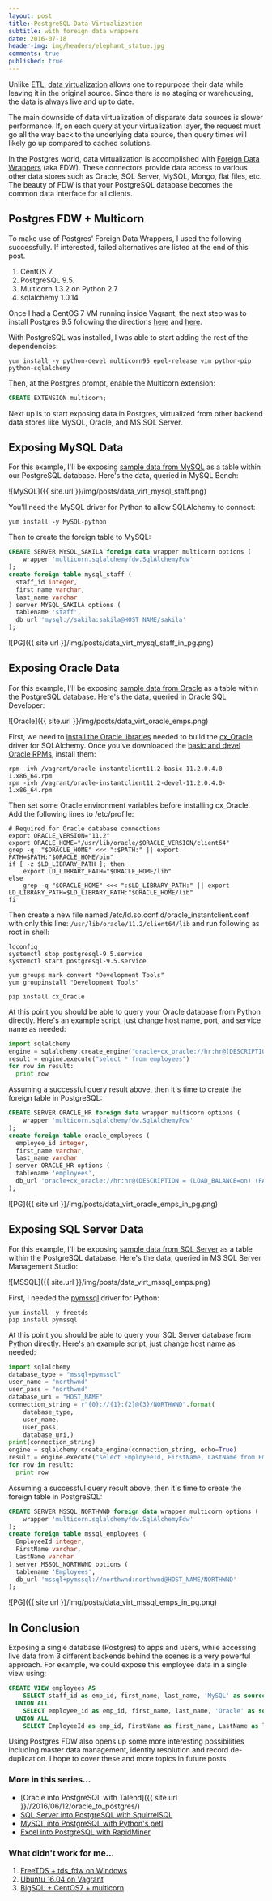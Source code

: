 ```yaml
---
layout: post
title: PostgreSQL Data Virtualization
subtitle: with foreign data wrappers
date: 2016-07-18
header-img: img/headers/elephant_statue.jpg
comments: true
published: true
---
```


Unlike [ETL](https://en.wikipedia.org/wiki/Extract,_transform,_load), [data virtualization](https://en.wikipedia.org/wiki/Data_virtualization) allows one to repurpose their data while leaving it in the original source.  Since there is no staging or warehousing, the data is always live and up to date.  

The main downside of data virtualization of disparate data sources is slower performance.  If, on each query at your virtualization layer, the request must go all the way back to the underlying data source, then query times will likely go up compared to cached solutions. 

In the Postgres world, data virtualization is accomplished with [Foreign Data Wrappers](https://wiki.postgresql.org/wiki/Foreign_data_wrappers) (aka FDW).  These connectors provide data access to various other data stores such as Oracle, SQL Server, MySQL, Mongo, flat files, etc.  The beauty of FDW is that your PostgreSQL database becomes the common data interface for all clients.

## Postgres FDW + Multicorn

To make use of Postgres' Foreign Data Wrappers, I used the following successfully. If interested, failed alternatives are listed at the end of this post.

1. CentOS 7. 
2. PostgreSQL 9.5. 
3. Multicorn 1.3.2 on Python 2.7 
4. sqlalchemy 1.0.14

Once I had a CentOS 7 VM running inside Vagrant, the next step was to install Postgres 9.5 following the directions [here](https://wiki.postgresql.org/wiki/YUM_Installation) and [here](http://stackoverflow.com/questions/35492893/unable-to-start-postgresql-9-5-on-centos-7).

With PostgreSQL was installed, I was able to start adding the rest of the dependencies:

    yum install -y python-devel multicorn95 epel-release vim python-pip python-sqlalchemy 

Then, at the Postgres prompt, enable the Multicorn extension:

```sql 
CREATE EXTENSION multicorn;
```

Next up is to start exposing data in Postgres, virtualized from other backend data stores like MySQL, Oracle, and MS SQL Server.

## Exposing MySQL Data

For this example, I'll be exposing [sample data from MySQL](https://dev.mysql.com/doc/sakila/en/) as a table within our PostgreSQL database.  Here's the data, queried in MySQL Bench:

![MySQL]({{ site.url }}/img/posts/data_virt_mysql_staff.png)

You'll need the MySQL driver for Python to allow SQLAlchemy to connect:

    yum install -y MySQL-python

Then to create the foreign table to MySQL:

```sql
CREATE SERVER MYSQL_SAKILA foreign data wrapper multicorn options (
    wrapper 'multicorn.sqlalchemyfdw.SqlAlchemyFdw'
); 
create foreign table mysql_staff (
  staff_id integer,
  first_name varchar,
  last_name varchar
) server MYSQL_SAKILA options (
  tablename 'staff',
  db_url 'mysql://sakila:sakila@HOST_NAME/sakila'
);
```

![PG]({{ site.url }}/img/posts/data_virt_mysql_staff_in_pg.png)

## Exposing Oracle Data

For this example, I'll be exposing [sample data from Oracle](https://docs.oracle.com/database/121/COMSC/installation.htm#COMSC001) as a table within the PostgreSQL database.  Here's the data, queried in Oracle SQL Developer:

![Oracle]({{ site.url }}/img/posts/data_virt_oracle_emps.png)

First, we need to [install the Oracle libraries](https://gist.github.com/hangtwenty/5547377) needed to build the [cx_Oracle](http://cx-oracle.sourceforge.net/) driver for SQLAlchemy.  Once you've downloaded the [basic and devel Oracle RPMs](http://www.oracle.com/technetwork/topics/linuxx86-64soft-092277.html), install them:

    rpm -ivh /vagrant/oracle-instantclient11.2-basic-11.2.0.4.0-1.x86_64.rpm
    rpm -ivh /vagrant/oracle-instantclient11.2-devel-11.2.0.4.0-1.x86_64.rpm

Then set some Oracle environment variables before installing cx_Oracle.  Add the following lines to /etc/profile:

```
# Required for Oracle database connections
export ORACLE_VERSION="11.2"
export ORACLE_HOME="/usr/lib/oracle/$ORACLE_VERSION/client64"
grep -q  "$ORACLE_HOME" <<< ":$PATH:" || export PATH=$PATH:"$ORACLE_HOME/bin"
if [ -z $LD_LIBRARY_PATH ]; then
    export LD_LIBRARY_PATH="$ORACLE_HOME/lib"
else
    grep -q "$ORACLE_HOME" <<< ":$LD_LIBRARY_PATH:" || export LD_LIBRARY_PATH=$LD_LIBRARY_PATH:"$ORACLE_HOME/lib"
fi
```

Then create a new file named /etc/ld.so.conf.d/oracle_instantclient.conf with only this line: ```/usr/lib/oracle/11.2/client64/lib``` and run following as root in shell:

```
ldconfig
systemctl stop postgresql-9.5.service
systemctl start postgresql-9.5.service

yum groups mark convert "Development Tools"
yum groupinstall "Development Tools"

pip install cx_Oracle
```

At this point you should be able to query your Oracle database from Python directly.  Here's an example script, just change host name, port, and service name as needed:

```python
import sqlalchemy
engine = sqlalchemy.create_engine("oracle+cx_oracle://hr:hr@(DESCRIPTION = (LOAD_BALANCE=on) (FAILOVER=ON) (ADDRESS = (PROTOCOL = TCP)(HOST = HOST_NAME)(PORT = 1521)) (CONNECT_DATA = (SERVER = DEDICATED) (SERVICE_NAME = XE)))")                                          
result = engine.execute("select * from employees")
for row in result:
  print row
```

Assuming a successful query result above, then it's time to create the foreign table in PostgreSQL:

```sql
CREATE SERVER ORACLE_HR foreign data wrapper multicorn options (
    wrapper 'multicorn.sqlalchemyfdw.SqlAlchemyFdw'
); 
create foreign table oracle_employees (
  employee_id integer,
  first_name varchar,
  last_name varchar
) server ORACLE_HR options (
  tablename 'employees',
  db_url 'oracle+cx_oracle://hr:hr@(DESCRIPTION = (LOAD_BALANCE=on) (FAILOVER=ON) (ADDRESS = (PROTOCOL = TCP)(HOST = HOST_NAME)(PORT = 1521)) (CONNECT_DATA = (SERVER = DEDICATED) (SERVICE_NAME = XE)))'
);
```

![PG]({{ site.url }}/img/posts/data_virt_oracle_emps_in_pg.png)

## Exposing SQL Server Data

For this example, I'll be exposing [sample data from SQL Server](https://northwinddatabase.codeplex.com/) as a table within the PostgreSQL database.  Here's the data, queried in MS SQL Server Management Studio:

![MSSQL]({{ site.url }}/img/posts/data_virt_mssql_emps.png)

First, I needed the [pymssql](http://pymssql.org/en/stable/intro.html) driver for Python:

```
yum install -y freetds 
pip install pymssql
```

At this point you should be able to query your SQL Server database from Python directly.  Here's an example script, just change host name as needed:

```python
import sqlalchemy
database_type = "mssql+pymssql"
user_name = "northwnd"
user_pass = "northwnd"
database_uri = "HOST_NAME"
connection_string = r"{0}://{1}:{2}@{3}/NORTHWND".format(
    database_type,
    user_name,
    user_pass,
    database_uri,)
print(connection_string)
engine = sqlalchemy.create_engine(connection_string, echo=True)
result = engine.execute("select EmployeeId, FirstName, LastName from Employees")
for row in result:
  print row
```

Assuming a successful query result above, then it's time to create the foreign table in PostgreSQL:

```sql
CREATE SERVER MSSQL_NORTHWND foreign data wrapper multicorn options (
    wrapper 'multicorn.sqlalchemyfdw.SqlAlchemyFdw'
); 
create foreign table mssql_employees (
  EmployeeId integer,
  FirstName varchar,
  LastName varchar
) server MSSQL_NORTHWND options (
  tablename 'Employees',
  db_url 'mssql+pymssql://northwnd:northwnd@HOST_NAME/NORTHWND'
);
```

![PG]({{ site.url }}/img/posts/data_virt_mssql_emps_in_pg.png)

## In Conclusion

Exposing a single database (Postgres) to apps and users, while accessing live data from 3 different backends behind the scenes is a very powerful approach.   For example, we could expose this employee data in a single view using:

```sql
CREATE VIEW employees AS 
    SELECT staff_id as emp_id, first_name, last_name, 'MySQL' as source from mysql_staff
  UNION ALL
    SELECT employee_id as emp_id, first_name, last_name, 'Oracle' as source from oracle_employees
  UNION ALL
    SELECT EmployeeId as emp_id, FirstName as first_name, LastName as last_name, 'SQLServer' as source from mssql_employees;    
``` 

Using Postgres FDW also opens up some more interesting possibilities including master data management, identity resolution and record de-duplication. I hope to cover these and more topics in future posts.

### More in this series...
* [Oracle into PostgreSQL with Talend]({{ site.url }}//2016/06/12/oracle_to_postgres/)
* [SQL Server into PostgreSQL with SquirrelSQL]({{site.url}}/2016/06/16/sqlserver_to_postgres/)
* [MySQL into PostgreSQL with Python's petl]({{site.url}}/2016/06/21/mysql_to_postgres/)
* [Excel into PostgreSQL with RapidMiner]({{site.url}}/2016/06/29/excel_to_postgres/)

### What didn't work for me...
1. [FreeTDS + tds_fdw on Windows](https://github.com/tds-fdw/tds_fdw/issues/53)
2. [Ubuntu 16.04 on Vagrant](https://github.com/mitchellh/vagrant/issues/7155)
3. [BigSQL + CentOS7 + multicorn](https://www.bigsql.org/components.jsp)